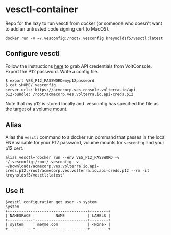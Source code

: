 # vesctl-container
Repo for the lazy to run vesctl from docker (or someone who doesn't want to add an untrusted code signing cert to MacOS).

```shell
docker run -v ~/.vesconfig:/root/.vesconfig kreynoldsf5/vesctl:latest
```

## Configure vesctl

Follow the instructions [here](https://gitlab.com/volterra.io/vesctl) to grab API credentials from VoltConsole. Export the P12 password. Write a config file.


```shell
$ export VES_P12_PASSWORD=myp12password
$ cat $HOME/.vesconfig
server-urls: https://acmecorp.ves.console.volterra.io/api
p12-bundle: /root/acmecorp.ves.volterra.io.api-creds.p12
```

Note that my p12 is stored locally and .vesconfig has specified the file as the target of a volume mount.

## Alias
Alias the `vesctl` command to a docker run command that passes in the local ENV variable for your P12 password, volume mounts for `vesconfig` and your p12 cert.

```shell
alias vesctl='docker run --env VES_P12_PASSWORD -v ~/.vesconfig:/root/.vesconfig -v ~/Downloads/acmecorp.ves.volterra.io.api-creds.p12:/root/acmecorp.ves.volterra.io.api-creds.p12 --rm -it kreynoldsf5/vesctl:latest'
```

## Use it
```shell
$vesctl configuration get user -n system
system
+-----------+-----------------------+--------+
| NAMESPACE |         NAME          | LABELS |
+-----------+-----------------------+--------+
| system    | me@me.com             | <None> |
+-----------+-----------------------+--------+
```

